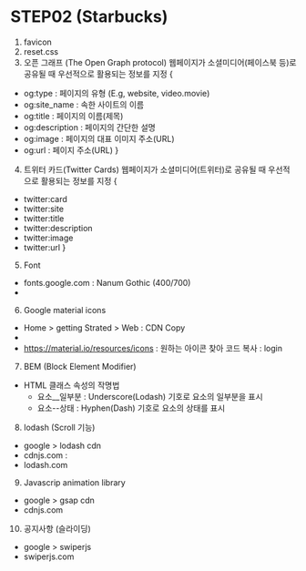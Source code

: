 # STEP02 (Starbucks)

1. favicon
2. reset.css
3. 오픈 그래프 (The Open Graph protocol)
   웹페이지가 소셜미디어(페이스북 등)로 공유될 때 우선적으로 활용되는 정보를 지정
{
  <meta property="og:type" content="website" />
  <meta property="og:site_name" content="Starbucks" />
  <meta property="og:title" content="Starbucks Coffee Korea" />
  <meta property="og:description" content="스타벅스는 세계에서 가장 큰 다국적 커피 전문점" />
  <meta property="og:image" content="./images/starbucks_seo.jpg" />
  <meta property="og:url" content="https://starbucks.co.kr" />

  + og:type : 페이지의 유형 (E.g, website, video.movie)
  + og:site_name : 속한 사이트의 이름
  + og:title : 페이지의 이름(제목)
  + og:description : 페이지의 간단한 설명
  + og:image : 페이지의 대표 이미지 주소(URL)
  + og:url : 페이지 주소(URL)
}

4. 트위터 카드(Twitter Cards)
   웹페이지가 소셜미디어(트위터)로 공유될 때 우선적으로 활용되는 정보를 지정
{
  <meta property="twitter:card" content="summary">

  + twitter:card
  + twitter:site
  + twitter:title
  + twitter:description
  + twitter:image
  + twitter:url
}

5. Font
- fonts.google.com : Nanum Gothic (400/700)
- <link rel="preconnect" href="https://fonts.gstatic.com">
<link href="https://fonts.googleapis.com/css2?family=Nanum+Gothic:wght@400;700&display=swap" rel="stylesheet">

6. Google material icons
- Home > getting Strated > Web : CDN Copy
- <link rel="stylesheet" href="https://fonts.googleapis.com/icon?family=Material+Icons">
- https://material.io/resources/icons : 원하는 아이콘 찾아 코드 복사 : <span class="material-icons">login</span>

7. BEM (Block Element Modifier)
- HTML 클래스 속성의 작명법
  + 요소__일부분 : Underscore(Lodash) 기호로 요소의 일부분을 표시
  + 요소--상태    : Hyphen(Dash) 기호로 요소의 상태를 표시

8. lodash (Scroll 기능)
- google > lodash cdn
- cdnjs.com : 
  <script src="https://cdnjs.cloudflare.com/ajax/libs/lodash.js/4.17.21/lodash.min.js" integrity="sha512-WFN04846sdKMIP5LKNphMaWzU7YpMyCU245etK3g/2ARYbPK9Ub18eG+ljU96qKRCWh+quCY7yefSmlkQw1ANQ==" crossorigin="anonymous"></script>
- lodash.com

9. Javascrip animation library 
- google > gsap cdn
- cdnjs.com
  <script src="https://cdnjs.cloudflare.com/ajax/libs/gsap/3.6.0/gsap.min.js" integrity="sha512-1dalHDkG9EtcOmCnoCjiwQ/HEB5SDNqw8d4G2MKoNwjiwMNeBAkudsBCmSlMnXdsH8Bm0mOd3tl/6nL5y0bMaQ==" crossorigin="anonymous"></script>

10. 공지사항 (슬라이딩)
- google > swiperjs
- swiperjs.com
  <link rel="stylesheet" href="https://unpkg.com/swiper/swiper-bundle.min.css" />
  <script src="https://unpkg.com/swiper/swiper-bundle.min.js"></script>